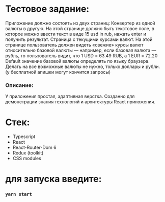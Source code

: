# Тестовое задание:
Приложение должно состоять из двух страниц:
Конвертер из одной валюты в другую. На этой странице должно быть текстовое поле, в которое можно ввести текст в виде 15 usd in rub, нажать enter и получить результат.
Страница с текущими курсами валют. На этой странице пользователь должен видеть «свежие» курсы валют относительно базовой валюты — например, если базовая валюта — рубль, то пользователь видит, что 1 USD = 63.49 RUB, а 1 EUR = 72.20
Default значение базовой валюты определять по языку браузера. Делать на все возможные валюты не нужно, только доллары и рубли.  
(y бесплатной апишки могут кончится запросы)

### Описание:
  У приложения простая, адаптивная верстка. Созданно для демонстрации знания технологий и архитектуры React приложения.

# Стек:
* Typescript
* React
* React-Router-Dom 6
* Redux (toolkit)
* CSS modules

# для запуска введите:
### `yarn start`
